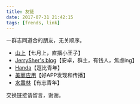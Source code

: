 ```yaml
---
title: 友链
date: 2017-07-31 21:42:15
tags: [frends, link]
---
```


一群志同道合的朋友，无关顺序。

* [山上](http://3toptop.top/)【七月上，直播小王子】
* [JerrySher's blog](http://blog.jerryzhang.net/)【安卓，群主，有钱人，焦虑ing】
* [Handa](http://www.hyblog.online/)【逗比青年】
* [美丽应用](http://mlapp.cn)【好APP发现和传播】
* [水番林](http://sfantree.com/)【有志青年】

交换链接请留言，谢谢。

